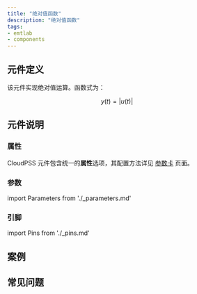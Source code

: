 ```yaml
---
title: "绝对值函数"
description: "绝对值函数"
tags:
- emtlab
- components
---
```


## 元件定义
该元件实现绝对值运算。函数式为：

$$
y(t)=|u(t)|
$$

## 元件说明



### 属性

CloudPSS 元件包含统一的**属性**选项，其配置方法详见 [参数卡](docs/documents/software/10-xstudio/20-simstudio/40-workbench/20-function-zone/30-design-tab/30-param-panel/index.md) 页面。

### 参数

import Parameters from './_parameters.md'

<Parameters/>

### 引脚

import Pins from './_pins.md'

<Pins/>

## 案例

## 常见问题

